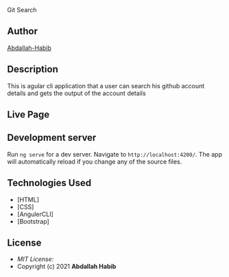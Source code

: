 Git Search
## Author

[Abdallah-Habib](https://github.com/Habib001-coder)

## Description

This is agular cli application that a user can search his github account details and gets the output of the account details


## Live Page 

## Development server

Run `ng serve` for a dev server. Navigate to `http://localhost:4200/`. The app will automatically reload if you change any of the source files.

## Technologies Used

* [HTML]
* [CSS]
* [AngulerCLI]
* [Bootstrap]

## License
* *MIT License:*
* Copyright (c) 2021 **Abdallah Habib**

